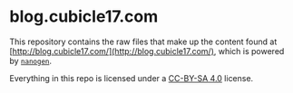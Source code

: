 # blog.cubicle17.com

This repository contains the raw files that make up the content found
at [http://blog.cubicle17.com/](http://blog.cubicle17.com/), which is
powered by [`nanogen`](https://github.com/epochblue/nanogen).

Everything in this repo is licensed under a
[CC-BY-SA 4.0](http://creativecommons.org/licenses/by-sa/4.0/) license.
